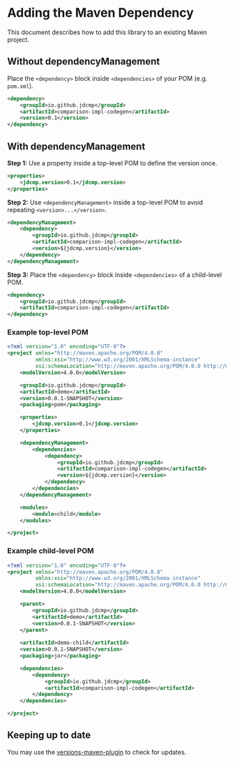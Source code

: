 # Adding the Maven Dependency

This document describes how to add this library to an existing Maven project.

## Without dependencyManagement

Place the `<dependency>` block inside `<dependencies>` of your POM (e.g. `pom.xml`).

```xml
<dependency>
    <groupId>io.github.jdcmp</groupId>
    <artifactId>comparison-impl-codegen</artifactId>
    <version>0.1</version>
</dependency>
```

## With dependencyManagement

**Step 1:** Use a property inside a top-level POM to define the version once.

```xml
<properties>
    <jdcmp.version>0.1</jdcmp.version>
</properties>
```

**Step 2:** Use `<dependencyManagement>` inside a top-level POM to avoid repeating
`<version>...</version>`.

```xml
<dependencyManagement>
    <dependency>
        <groupId>io.github.jdcmp</groupId>
        <artifactId>comparison-impl-codegen</artifactId>
        <version>${jdcmp.version}</version>
    </dependency>
</dependencyManagement>
```

**Step 3:** Place the `<dependency>` block inside `<dependencies>` of a child-level POM.

```xml
<dependency>
    <groupId>io.github.jdcmp</groupId>
    <artifactId>comparison-impl-codegen</artifactId>
</dependency>
```

### Example top-level POM

```xml
<?xml version="1.0" encoding="UTF-8"?>
<project xmlns="http://maven.apache.org/POM/4.0.0"
         xmlns:xsi="http://www.w3.org/2001/XMLSchema-instance"
         xsi:schemaLocation="http://maven.apache.org/POM/4.0.0 http://maven.apache.org/xsd/maven-4.0.0.xsd">
    <modelVersion>4.0.0</modelVersion>

    <groupId>io.github.jdcmp</groupId>
    <artifactId>demo</artifactId>
    <version>0.0.1-SNAPSHOT</version>
    <packaging>pom</packaging>

    <properties>
        <jdcmp.version>0.1</jdcmp.version>
    </properties>

    <dependencyManagement>
        <dependencies>
            <dependency>
                <groupId>io.github.jdcmp</groupId>
                <artifactId>comparison-impl-codegen</artifactId>
                <version>${jdcmp.version}</version>
            </dependency>
        </dependencies>
    </dependencyManagement>

    <modules>
        <module>child</module>
    </modules>

</project>
```

### Example child-level POM

```xml
<?xml version="1.0" encoding="UTF-8"?>
<project xmlns="http://maven.apache.org/POM/4.0.0"
         xmlns:xsi="http://www.w3.org/2001/XMLSchema-instance"
         xsi:schemaLocation="http://maven.apache.org/POM/4.0.0 http://maven.apache.org/xsd/maven-4.0.0.xsd">
    <modelVersion>4.0.0</modelVersion>

    <parent>
        <groupId>io.github.jdcmp</groupId>
        <artifactId>demo</artifactId>
        <version>0.0.1-SNAPSHOT</version>
    </parent>
    
    <artifactId>demo-child</artifactId>
    <version>0.0.1-SNAPSHOT</version>
    <packaging>jar</packaging>

    <dependencies>
        <dependency>
            <groupId>io.github.jdcmp</groupId>
            <artifactId>comparison-impl-codegen</artifactId>
        </dependency>
    </dependencies>

</project>
```

## Keeping up to date

You may use the
[versions-maven-plugin](https://www.mojohaus.org/versions/versions-maven-plugin/examples/display-dependency-updates.html)
to check for updates.
